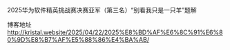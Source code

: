 2025华为软件精英挑战赛决赛亚军（第三名）“别看我只是一只羊”题解

博客地址 http://kristal.website/2025/04/22/2025%E8%BD%AF%E6%8C%91%E6%80%9D%E8%B7%AF%E5%88%86%E4%BA%AB/